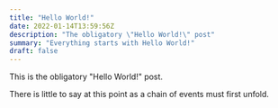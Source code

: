 ```yaml
---
title: "Hello World!"
date: 2022-01-14T13:59:56Z
description: "The obligatory \"Hello World!\" post"
summary: "Everything starts with Hello World!"
draft: false
---
```


This is the obligatory "Hello World!" post. 

There is little to say at this point as a chain of events must first unfold.

